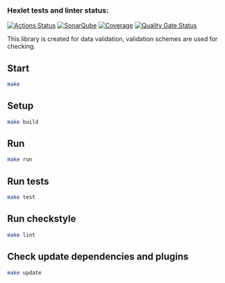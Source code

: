 ### Hexlet tests and linter status:
[![Actions Status](https://github.com/iujhiy/java-project-78/actions/workflows/hexlet-check.yml/badge.svg)](https://github.com/iujhiy/java-project-78/actions)
[![SonarQube](https://github.com/iujhiy/java-project-78/actions/workflows/build.yml/badge.svg)](https://github.com/iujhiy/java-project-78/actions/workflows/build.yml)
[![Coverage](https://sonarcloud.io/api/project_badges/measure?project=iujhiy_java-project-78&metric=coverage)](https://sonarcloud.io/summary/new_code?id=iujhiy_java-project-78)
[![Quality Gate Status](https://sonarcloud.io/api/project_badges/measure?project=iujhiy_java-project-78&metric=alert_status)](https://sonarcloud.io/summary/new_code?id=iujhiy_java-project-78)

This library is created for data validation, validation schemes are used for checking.

## Start

```bash
make
```

## Setup

```bash
make build
```

## Run

```bash
make run
```

## Run tests

```bash
make test
```

## Run checkstyle

```bash
make lint
```

## Check update dependencies and plugins

```bash
make update
```
